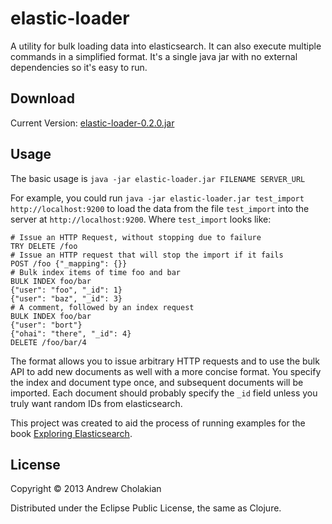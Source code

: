 # elastic-loader

A utility for bulk loading data into elasticsearch. It can also execute multiple commands in a simplified format. It's a single java jar with no external dependencies so it's easy to run.

## Download

Current Version: [elastic-loader-0.2.0.jar](http://elastic-loader.s3.amazonaws.com/elastic-loader-0.2.0.jar)

## Usage

The basic usage is `java -jar elastic-loader.jar FILENAME SERVER_URL`

For example, you could run `java -jar elastic-loader.jar test_import http://localhost:9200` to load the data from the file `test_import` into the server at `http://localhost:9200`. Where `test_import` looks like:

```
# Issue an HTTP Request, without stopping due to failure
TRY DELETE /foo
# Issue an HTTP request that will stop the import if it fails
POST /foo {"_mapping": {}}
# Bulk index items of time foo and bar
BULK INDEX foo/bar
{"user": "foo", "_id": 1}
{"user": "baz", "_id": 3}
# A comment, followed by an index request
BULK INDEX foo/bar
{"user": "bort"}
{"ohai": "there", "_id": 4}
DELETE /foo/bar/4
```

The format allows you to issue arbitrary HTTP requests and to use the bulk API to add new documents as well with a more concise format. You specify the index and document type once, and subsequent documents will be imported. Each document should probably specify the `_id` field unless you truly want random IDs from elasticsearch.

This project was created to aid the process of running examples for the book [Exploring Elasticsearch](http://exploring-elasticsearch.com).

## License

Copyright © 2013 Andrew Cholakian

Distributed under the Eclipse Public License, the same as Clojure.
